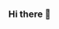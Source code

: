 ### Hi there 👋

<!--
**BRashad/BRashad** is a ✨ _special_ ✨ repository because its `README.md` (this file) appears on your GitHub profile.

Here are some ideas to get you started:

- 🔭 I’m currently working on special bot for Kids of age 7-15
- 🌱 I’m currently learning TypeScript
- 📫 How to reach me: rashadabayram@gmail.com
-->

